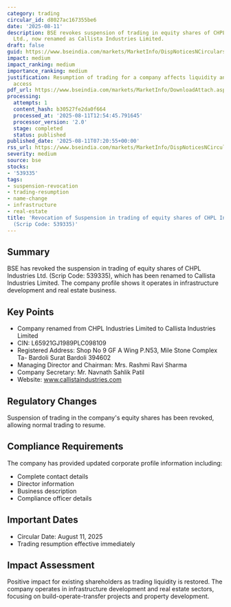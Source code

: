 ```yaml
---
category: trading
circular_id: d8027ac167355be6
date: '2025-08-11'
description: BSE revokes suspension of trading in equity shares of CHPL Industries
  Ltd., now renamed as Callista Industries Limited.
draft: false
guid: https://www.bseindia.com/markets/MarketInfo/DispNoticesNCirculars.aspx?Noticeid={AB7DF6B3-9C75-45FF-83E7-52D6A60BA6C8}&noticeno=20250811-8&dt=08/11/2025&icount=8&totcount=42&flag=0
impact: medium
impact_ranking: medium
importance_ranking: medium
justification: Resumption of trading for a company affects liquidity and investor
  access
pdf_url: https://www.bseindia.com/markets/MarketInfo/DownloadAttach.aspx?id=20250811-8&attachedId=ecf71425-8161-4e48-97f7-b64334641356
processing:
  attempts: 1
  content_hash: b30527fe2da0f664
  processed_at: '2025-08-11T12:54:45.791645'
  processor_version: '2.0'
  stage: completed
  status: published
published_date: '2025-08-11T07:20:55+00:00'
rss_url: https://www.bseindia.com/markets/MarketInfo/DispNoticesNCirculars.aspx?Noticeid={AB7DF6B3-9C75-45FF-83E7-52D6A60BA6C8}&noticeno=20250811-8&dt=08/11/2025&icount=8&totcount=42&flag=0
severity: medium
source: bse
stocks:
- '539335'
tags:
- suspension-revocation
- trading-resumption
- name-change
- infrastructure
- real-estate
title: 'Revocation of Suspension in trading of equity shares of CHPL Industries Ltd.
  (Scrip Code: 539335)'
---
```


## Summary

BSE has revoked the suspension in trading of equity shares of CHPL Industries Ltd. (Scrip Code: 539335), which has been renamed to Callista Industries Limited. The company profile shows it operates in infrastructure development and real estate business.

## Key Points

- Company renamed from CHPL Industries Limited to Callista Industries Limited
- CIN: L65921GJ1989PLC098109
- Registered Address: Shop No 9 GF A Wing P.N53, Mile Stone Complex Ta- Bardoli Surat Bardoli 394602
- Managing Director and Chairman: Mrs. Rashmi Ravi Sharma
- Company Secretary: Mr. Navnath Sahlik Patil
- Website: www.callistaindustries.com

## Regulatory Changes

Suspension of trading in the company's equity shares has been revoked, allowing normal trading to resume.

## Compliance Requirements

The company has provided updated corporate profile information including:
- Complete contact details
- Director information
- Business description
- Compliance officer details

## Important Dates

- Circular Date: August 11, 2025
- Trading resumption effective immediately

## Impact Assessment

Positive impact for existing shareholders as trading liquidity is restored. The company operates in infrastructure development and real estate sectors, focusing on build-operate-transfer projects and property development.